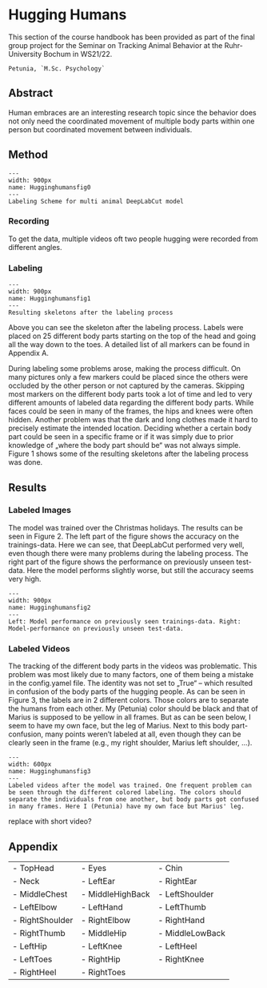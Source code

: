 # Hugging Humans

This section of the course handbook has been provided as part of the final group project for the Seminar on Tracking Animal Behavior at the Ruhr-University Bochum in WS21/22.

```{admonition} Project Authors
Petunia, `M.Sc. Psychology`
```

## Abstract

Human embraces are an interesting research topic since the behavior does not only need the coordinated movement of multiple body parts within one person but coordinated movement between individuals.

## Method

```{figure} content/Hugginghumansfig0.svg
---
width: 900px
name: Hugginghumansfig0
---
Labeling Scheme for multi animal DeepLabCut model
```

### Recording

To get the data, multiple videos oft two people hugging were recorded from different angles.

### Labeling

```{figure} content/Hugginghumansfig1.svg
---
width: 900px
name: Hugginghumansfig1
---
Resulting skeletons after the labeling process
```

Above you can see the skeleton after the labeling process. Labels were placed on 25 different body parts starting on the top of the head and going all the way down to the toes. A detailed list of all markers can be found in Appendix A.

During labeling some problems arose, making the process difficult. On many pictures only a few markers could be placed since the others were occluded by the other person or not captured by the cameras. Skipping most markers on the different body parts took a lot of time and led to very different amounts of labeled data regarding the different body parts. While faces could be seen in many of the frames, the hips and knees were often hidden. Another problem was that the dark and long clothes made it hard to precisely estimate the intended location. Deciding whether a certain body part could be seen in a specific frame or if it was simply due to prior knowledge of „where the body part should be“ was not always simple. Figure 1 shows some of the resulting skeletons after the labeling process was done.

## Results

### Labeled Images

The model was trained over the Christmas holidays. The results can be seen in Figure 2. The left part of the figure shows the accuracy on the trainings-data. Here we can see, that DeepLabCut performed very well, even though there were many problems during the labeling process. The right part of the figure shows the performance on previously unseen test-data. Here the model performs slightly worse, but still the accuracy seems very high.

```{figure} content/Hugginghumansfig2.svg
---
width: 900px
name: Hugginghumansfig2
---
Left: Model performance on previously seen trainings-data. Right: Model-performance on previously unseen test-data.
```

### Labeled Videos

The tracking of the different body parts in the videos was problematic. This problem was most likely due to many factors, one of them being a mistake in the config.yamel file. The identity was not set to „True“ – which resulted in confusion of the body parts of the hugging people. As can be seen in Figure 3, the labels are in 2 different colors. Those colors are to separate the humans from each other. My (Petunia) color should be black and that of Marius is supposed to be yellow in all frames. But as can be seen below, I seem to have my own face, but the leg of Marius. Next to this body part-confusion, many points weren’t labeled at all, even though they can be clearly seen in the frame (e.g., my right shoulder, Marius left shoulder, …).

```{figure} content/Hugginghumansfig3.svg
---
width: 600px
name: Hugginghumansfig3
---
Labeled videos after the model was trained. One frequent problem can be seen through the different colored labeling. The colors should separate the individuals from one another, but body parts got confused in many frames. Here I (Petunia) have my own face but Marius' leg. 
```

replace with short video?

## Appendix

| | | | 
| --------  | --------- | --------- |
| - TopHead | - Eyes | - Chin |
| - Neck | - LeftEar| - RightEar |
| - MiddleChest | - MiddleHighBack | - LeftShoulder |
| - LeftElbow | - LeftHand | - LeftThumb |
| - RightShoulder | - RightElbow | - RightHand |
| - RightThumb | - MiddleHip | - MiddleLowBack |
| - LeftHip | - LeftKnee | - LeftHeel |
| - LeftToes | - RightHip | - RightKnee |
| - RightHeel | - RightToes | |
